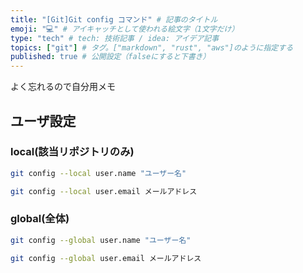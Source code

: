 ```yaml
---
title: "[Git]Git config コマンド" # 記事のタイトル
emoji: "💻" # アイキャッチとして使われる絵文字（1文字だけ）
type: "tech" # tech: 技術記事 / idea: アイデア記事
topics: ["git"] # タグ。["markdown", "rust", "aws"]のように指定する
published: true # 公開設定（falseにすると下書き）
---
```


よく忘れるので自分用メモ

## ユーザ設定

### local(該当リポジトリのみ)

```bash
git config --local user.name "ユーザー名"
```

```bash
git config --local user.email メールアドレス
```

### global(全体)

```bash
git config --global user.name "ユーザー名"
```

```bash
git config --global user.email メールアドレス
```
